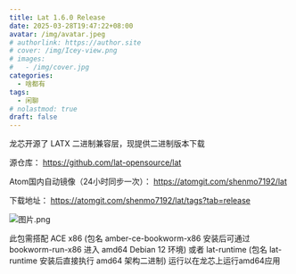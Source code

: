 ```yaml
---
title: Lat 1.6.0 Release
date: 2025-03-28T19:47:22+08:00
avatar: /img/avatar.jpeg
# authorlink: https://author.site
# cover: /img/Icey-view.png
# images:
#   - /img/cover.jpg
categories:
  - 啥都有
tags:
  - 闲聊
# nolastmod: true
draft: false
---
```


龙芯开源了 LATX 二进制兼容层，现提供二进制版本下载

<!--more-->


源仓库： https://github.com/lat-opensource/lat

Atom国内自动镜像（24小时同步一次）： https://atomgit.com/shenmo7192/lat

下载地址： https://atomgit.com/shenmo7192/lat/tags?tab=release

![图片.png](https://storage.deepin.org/thread/202503281138512958_图片.png)

此包需搭配 ACE x86 (包名 amber-ce-bookworm-x86 安装后可通过 bookworm-run-x86 进入 amd64 Debian 12 环境) 或者 lat-runtime (包名 lat-runtime 安装后直接执行 amd64 架构二进制) 运行以在龙芯上运行amd64应用


